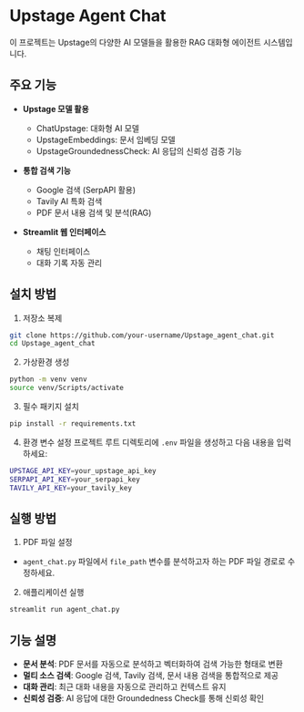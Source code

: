 # Upstage Agent Chat

이 프로젝트는 Upstage의 다양한 AI 모델들을 활용한 RAG 대화형 에이전트 시스템입니다.

## 주요 기능

- **Upstage 모델 활용**
  - ChatUpstage: 대화형 AI 모델
  - UpstageEmbeddings: 문서 임베딩 모델
  - UpstageGroundednessCheck: AI 응답의 신뢰성 검증 기능

- **통합 검색 기능**
  - Google 검색 (SerpAPI 활용)
  - Tavily AI 특화 검색
  - PDF 문서 내용 검색 및 분석(RAG)

- **Streamlit 웹 인터페이스**
  - 채팅 인터페이스
  - 대화 기록 자동 관리

## 설치 방법

1. 저장소 복제
```bash
git clone https://github.com/your-username/Upstage_agent_chat.git
cd Upstage_agent_chat
```

2. 가상환경 생성
```bash
python -m venv venv
source venv/Scripts/activate
```

3. 필수 패키지 설치
```bash
pip install -r requirements.txt
```

4. 환경 변수 설정
프로젝트 루트 디렉토리에 `.env` 파일을 생성하고 다음 내용을 입력하세요:
```bash
UPSTAGE_API_KEY=your_upstage_api_key
SERPAPI_API_KEY=your_serpapi_key
TAVILY_API_KEY=your_tavily_key
```

## 실행 방법

1. PDF 파일 설정
- `agent_chat.py` 파일에서 `file_path` 변수를 분석하고자 하는 PDF 파일 경로로 수정하세요.

2. 애플리케이션 실행
```bash
streamlit run agent_chat.py
```

## 기능 설명

- **문서 분석**: PDF 문서를 자동으로 분석하고 벡터화하여 검색 가능한 형태로 변환
- **멀티 소스 검색**: Google 검색, Tavily 검색, 문서 내용 검색을 통합적으로 제공
- **대화 관리**: 최근 대화 내용을 자동으로 관리하고 컨텍스트 유지
- **신뢰성 검증**: AI 응답에 대한 Groundedness Check를 통해 신뢰성 확인